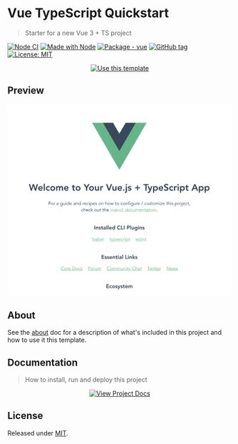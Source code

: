 # Vue TypeScript Quickstart
>  Starter for a new Vue 3 + TS project

<!-- Badges generated with: https://michaelcurrin.github.io/badge-generator/ -->

[![Node CI](https://github.com/MichaelCurrin/vue-typescript-quickstart/workflows/Node%20CI/badge.svg)](https://github.com/MichaelCurrin/vue-typescript-quickstart/actions)
[![Made with Node](https://img.shields.io/badge/Node.js->=10-blue?logo=node.js&logoColor=white)](https://nodejs.org)
[![Package - vue](https://img.shields.io/github/package-json/dependency-version/MichaelCurrin/vue-typescript-quickstart/vue?logo=vue.js&logoColor=white)](https://www.npmjs.com/package/vue)
[![GitHub tag](https://img.shields.io/github/tag/MichaelCurrin/vue-typescript-quickstart)](https://github.com/MichaelCurrin/vue-typescript-quickstart/releases/)
[![License: MIT](https://img.shields.io/badge/License-MIT-blue)](#license)


<div align="center">

[![Use this template](https://img.shields.io/badge/Use_this_template-2ea44f?style=for-the-badge&logo=github)](https://github.com/MichaelCurrin/vue-typescript-quickstart/generate)

</div>


## Preview

<div align="center">
    <img src="/sample.png" alt="Sample screenshot" title="Sample screenshot" />
</div>


## About

See the [about](/docs/template-notes/about.md) doc for a description of what's included in this project and how to use it this template.


## Documentation
> How to install, run and deploy this project

<div align="center">

[![View Project Docs](https://img.shields.io/badge/View-Project_Docs-blue?style=for-the-badge)](/docs/)

</div>


## License

Released under [MIT](/LICENSE).
